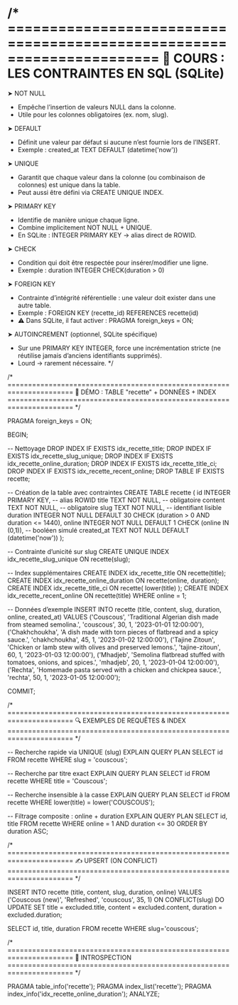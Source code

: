/* ======================================================================
   📘 COURS : LES CONTRAINTES EN SQL (SQLite)
   ======================================================================

   ➤ NOT NULL
   - Empêche l’insertion de valeurs NULL dans la colonne.
   - Utile pour les colonnes obligatoires (ex. nom, slug).

   ➤ DEFAULT
   - Définit une valeur par défaut si aucune n’est fournie lors de l’INSERT.
   - Exemple : created_at TEXT DEFAULT (datetime('now'))

   ➤ UNIQUE
   - Garantit que chaque valeur dans la colonne (ou combinaison de colonnes)
     est unique dans la table.
   - Peut aussi être défini via CREATE UNIQUE INDEX.

   ➤ PRIMARY KEY
   - Identifie de manière unique chaque ligne.
   - Combine implicitement NOT NULL + UNIQUE.
   - En SQLite : INTEGER PRIMARY KEY → alias direct de ROWID.

   ➤ CHECK
   - Condition qui doit être respectée pour insérer/modifier une ligne.
   - Exemple : duration INTEGER CHECK(duration > 0)

   ➤ FOREIGN KEY
   - Contrainte d’intégrité référentielle : une valeur doit exister
     dans une autre table.
   - Exemple : FOREIGN KEY (recette_id) REFERENCES recette(id)
   - ⚠️ Dans SQLite, il faut activer : PRAGMA foreign_keys = ON;

   ➤ AUTOINCREMENT (optionnel, SQLite spécifique)
   - Sur une PRIMARY KEY INTEGER, force une incrémentation stricte
     (ne réutilise jamais d’anciens identifiants supprimés).
   - Lourd → rarement nécessaire.
*/

/* ======================================================================
   🧪 DÉMO : TABLE "recette" + DONNÉES + INDEX
   ====================================================================== */

PRAGMA foreign_keys = ON;

BEGIN;

-- Nettoyage
DROP INDEX  IF EXISTS idx_recette_title;
DROP INDEX  IF EXISTS idx_recette_slug_unique;
DROP INDEX  IF EXISTS idx_recette_online_duration;
DROP INDEX  IF EXISTS idx_recette_title_ci;
DROP INDEX  IF EXISTS idx_recette_recent_online;
DROP TABLE  IF EXISTS recette;

-- Création de la table avec contraintes
CREATE TABLE recette (
  id          INTEGER PRIMARY KEY,   -- alias ROWID
  title       TEXT       NOT NULL,   -- obligatoire
  content     TEXT       NOT NULL,   -- obligatoire
  slug        TEXT       NOT NULL,   -- identifiant lisible
  duration    INTEGER    NOT NULL DEFAULT 30
              CHECK (duration > 0 AND duration <= 1440),
  online      INTEGER    NOT NULL DEFAULT 1
              CHECK (online IN (0,1)),    -- booléen simulé
  created_at  TEXT       NOT NULL DEFAULT (datetime('now'))
);

-- Contrainte d’unicité sur slug
CREATE UNIQUE INDEX idx_recette_slug_unique ON recette(slug);

-- Index supplémentaires
CREATE INDEX idx_recette_title ON recette(title);
CREATE INDEX idx_recette_online_duration ON recette(online, duration);
CREATE INDEX idx_recette_title_ci ON recette( lower(title) );
CREATE INDEX idx_recette_recent_online ON recette(title) WHERE online = 1;

-- Données d’exemple
INSERT INTO recette (title, content, slug, duration, online, created_at) VALUES
('Couscous',      'Traditional Algerian dish made from steamed semolina.', 'couscous',       30, 1, '2023-01-01 12:00:00'),
('Chakhchoukha',  'A dish made with torn pieces of flatbread and a spicy sauce.', 'chakhchoukha',   45, 1, '2023-01-02 12:00:00'),
('Tajine Zitoun', 'Chicken or lamb stew with olives and preserved lemons.', 'tajine-zitoun',  60, 1, '2023-01-03 12:00:00'),
('Mhadjeb',       'Semolina flatbread stuffed with tomatoes, onions, and spices.', 'mhadjeb',        20, 1, '2023-01-04 12:00:00'),
('Rechta',        'Homemade pasta served with a chicken and chickpea sauce.', 'rechta',         50, 1, '2023-01-05 12:00:00');

COMMIT;

/* ======================================================================
   🔍 EXEMPLES DE REQUÊTES & INDEX
   ====================================================================== */

-- Recherche rapide via UNIQUE (slug)
EXPLAIN QUERY PLAN SELECT id FROM recette WHERE slug = 'couscous';

-- Recherche par titre exact
EXPLAIN QUERY PLAN SELECT id FROM recette WHERE title = 'Couscous';

-- Recherche insensible à la casse
EXPLAIN QUERY PLAN SELECT id FROM recette WHERE lower(title) = lower('COUSCOUS');

-- Filtrage composite : online + duration
EXPLAIN QUERY PLAN
SELECT id, title FROM recette
WHERE online = 1 AND duration <= 30
ORDER BY duration ASC;

/* ======================================================================
   ✍️ UPSERT (ON CONFLICT)
   ====================================================================== */

INSERT INTO recette (title, content, slug, duration, online)
VALUES ('Couscous (new)', 'Refreshed', 'couscous', 35, 1)
ON CONFLICT(slug) DO UPDATE SET
  title    = excluded.title,
  content  = excluded.content,
  duration = excluded.duration;

SELECT id, title, duration FROM recette WHERE slug='couscous';

/* ======================================================================
   🧭 INTROSPECTION
   ====================================================================== */

PRAGMA table_info('recette');
PRAGMA index_list('recette');
PRAGMA index_info('idx_recette_online_duration');
ANALYZE;
